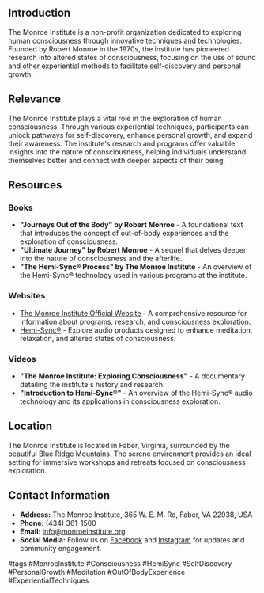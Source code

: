 ## Introduction
The Monroe Institute is a non-profit organization dedicated to exploring human consciousness through innovative techniques and technologies. Founded by Robert Monroe in the 1970s, the institute has pioneered research into altered states of consciousness, focusing on the use of sound and other experiential methods to facilitate self-discovery and personal growth.

## Relevance
The Monroe Institute plays a vital role in the exploration of human consciousness. Through various experiential techniques, participants can unlock pathways for self-discovery, enhance personal growth, and expand their awareness. The institute's research and programs offer valuable insights into the nature of consciousness, helping individuals understand themselves better and connect with deeper aspects of their being.

## Resources

### Books
- **"Journeys Out of the Body" by Robert Monroe** - A foundational text that introduces the concept of out-of-body experiences and the exploration of consciousness.
- **"Ultimate Journey" by Robert Monroe** - A sequel that delves deeper into the nature of consciousness and the afterlife.
- **"The Hemi-Sync® Process" by The Monroe Institute** - An overview of the Hemi-Sync® technology used in various programs at the institute.

### Websites
- [The Monroe Institute Official Website](https://www.monroeinstitute.org) - A comprehensive resource for information about programs, research, and consciousness exploration.
- [Hemi-Sync®](https://www.hemi-sync.com) - Explore audio products designed to enhance meditation, relaxation, and altered states of consciousness.

### Videos
- **"The Monroe Institute: Exploring Consciousness"** - A documentary detailing the institute's history and research.
- **"Introduction to Hemi-Sync®"** - An overview of the Hemi-Sync® audio technology and its applications in consciousness exploration.

## Location
The Monroe Institute is located in Faber, Virginia, surrounded by the beautiful Blue Ridge Mountains. The serene environment provides an ideal setting for immersive workshops and retreats focused on consciousness exploration.

## Contact Information
- **Address:** The Monroe Institute, 365 W. E. M. Rd, Faber, VA 22938, USA
- **Phone:** (434) 361-1500
- **Email:** info@monroeinstitute.org
- **Social Media:** Follow us on [Facebook](https://www.facebook.com/monroeinstitute) and [Instagram](https://www.instagram.com/monroeinstitute) for updates and community engagement.

#tags
#MonroeInstitute #Consciousness #HemiSync #SelfDiscovery #PersonalGrowth #Meditation #OutOfBodyExperience #ExperientialTechniques

